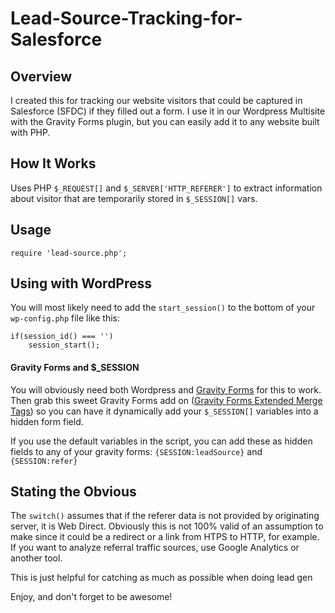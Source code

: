 # Lead-Source-Tracking-for-Salesforce

## Overview

I created this for tracking our website visitors that could be captured in Salesforce (SFDC) if they filled out a form.  I use it in our Wordpress Multisite with the Gravity Forms plugin, but you can easily add it to any website built with PHP.


## How It Works

Uses PHP `$_REQUEST[]` and `$_SERVER['HTTP_REFERER']` to extract information about visitor that are temporarily stored in `$_SESSION[]` vars.


## Usage

```
require 'lead-source.php';
```


## Using with WordPress

You will most likely need to add the `start_session()` to the bottom of your `wp-config.php` file like this:

```
if(session_id() === '')
	session_start(); 
```

#### Gravity Forms and $_SESSION

You will obviously need both Wordpress and [Gravity Forms](http://www.gravityforms.com/) for this to work. Then grab this sweet Gravity Forms add on ([Gravity Forms Extended Merge Tags](https://wordpress.org/plugins/gravity-forms-extended-merge-tags/)) so you can have it dynamically add your `$_SESSION[]` variables into a hidden form field.

If you use the default variables in the script, you can add these as hidden fields to any of your gravity forms: `{SESSION:leadSource}` and `{SESSION:refer}`


## Stating the Obvious

The `switch()` assumes that if the referer data is not provided by originating server, it is Web Direct. Obviously this is not 100% valid of an assumption to make since it could be a redirect or a link from HTPS to HTTP, for example. If you want to analyze referral traffic sources, use Google Analytics or another tool. 

This is just helpful for catching as much as possible when doing lead gen


Enjoy, and don't forget to be awesome!